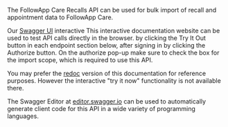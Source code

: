 ﻿The FollowApp Care Recalls API can be used for bulk import of recall and appointment data to FollowApp Care. 

<span class="hide-in-swagger">Our <a target="_blank" href='/swagger'>Swagger UI</a> interactive</span> <span class="hide-in-redoc">This interactive</span> documentation website can be used to test API calls <span class="hide-in-swagger">directly in the browser.</span><span class="hide-in-redoc"> by clicking the Try It Out button in each endpoint section below, after signing in by clicking the Authorize button. On the authorize pop-up make sure to check the box for the import scope, which is required to use this API.</span>

<span class="hide-in-redoc">You may prefer the <a target="_blank" href="/redoc">redoc</a> version of this documentation for reference purposes. However the interactive "try it now" functionality is not available there.</span>

The Swagger Editor at <a target="_blank" href="https://editor.swagger.io?url={{SpecUrl}}">editor.swagger.io</a> can be used to automatically generate client code for this API in a wide variety of programming languages. 